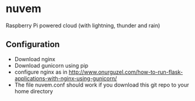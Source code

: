 # nuvem
Raspberry Pi powered cloud (with lightning, thunder and rain)

## Configuration
* Download nginx
* Download gunicorn using pip
* configure nginx as in http://www.onurguzel.com/how-to-run-flask-applications-with-nginx-using-gunicorn/
* The file nuvem.conf should work if you download this git repo to your home directory

